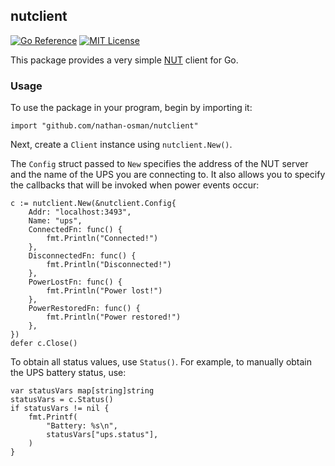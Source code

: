 ## nutclient

[![Go Reference](https://pkg.go.dev/badge/github.com/nathan-osman/nutclient.svg)](https://pkg.go.dev/github.com/nathan-osman/nutclient)
[![MIT License](https://img.shields.io/badge/license-MIT-9370d8.svg?style=flat)](https://opensource.org/licenses/MIT)

This package provides a very simple [NUT](https://networkupstools.org/) client for Go.

### Usage

To use the package in your program, begin by importing it:

```golang
import "github.com/nathan-osman/nutclient"
```

Next, create a `Client` instance using `nutclient.New()`.

The `Config` struct passed to `New` specifies the address of the NUT server and the name of the UPS you are connecting to. It also allows you to specify the callbacks that will be invoked when power events occur:

```golang
c := nutclient.New(&nutclient.Config{
    Addr: "localhost:3493",
    Name: "ups",
    ConnectedFn: func() {
        fmt.Println("Connected!")
    },
    DisconnectedFn: func() {
        fmt.Println("Disconnected!")
    },
    PowerLostFn: func() {
        fmt.Println("Power lost!")
    },
    PowerRestoredFn: func() {
        fmt.Println("Power restored!")
    },
})
defer c.Close()
```

To obtain all status values, use `Status()`. For example, to manually obtain the UPS battery status, use:

```golang
var statusVars map[string]string
statusVars = c.Status()
if statusVars != nil {
    fmt.Printf(
        "Battery: %s\n",
        statusVars["ups.status"],
    )
}
```
